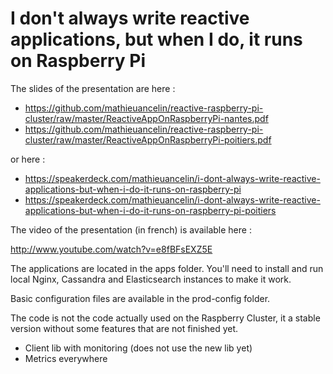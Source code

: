 I don't always write reactive applications, but when I do, it runs on Raspberry Pi
========================================

The slides of the presentation are here :

* https://github.com/mathieuancelin/reactive-raspberry-pi-cluster/raw/master/ReactiveAppOnRaspberryPi-nantes.pdf
* https://github.com/mathieuancelin/reactive-raspberry-pi-cluster/raw/master/ReactiveAppOnRaspberryPi-poitiers.pdf

or here :

* https://speakerdeck.com/mathieuancelin/i-dont-always-write-reactive-applications-but-when-i-do-it-runs-on-raspberry-pi
* https://speakerdeck.com/mathieuancelin/i-dont-always-write-reactive-applications-but-when-i-do-it-runs-on-raspberry-pi-poitiers


The video of the presentation (in french) is available here :

http://www.youtube.com/watch?v=e8fBFsEXZ5E

The applications are located in the apps folder.
You'll need to install and run local Nginx, Cassandra and Elasticsearch instances to make it work.

Basic configuration files are available in the prod-config folder.

The code is not the code actually used on the Raspberry Cluster, it a stable version without some features that are not finished yet.

 * Client lib with monitoring (does not use the new lib yet)
 * Metrics everywhere